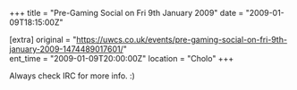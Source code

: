 +++
title = "Pre-Gaming Social on Fri 9th January 2009"
date = "2009-01-09T18:15:00Z"

[extra]
original = "https://uwcs.co.uk/events/pre-gaming-social-on-fri-9th-january-2009-1474489017601/"    
ent_time = "2009-01-09T20:00:00Z"
location = "Cholo"
+++

Always check IRC for more info. :)

